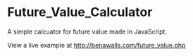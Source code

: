 # Future_Value_Calculator

A simple calcuator for future value made in JavaScript.

View a live example at http://benawalls.com/future_value.php
